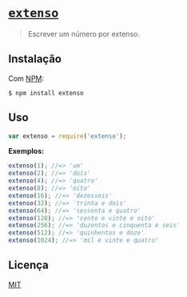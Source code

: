 # [`extenso`](https://npmjs.com/extenso)

> Escrever um número por extenso.

## Instalação

Com [NPM](https://github.com/npm/npm):

```
$ npm install extenso
```

## Uso

```js
var extenso = require('extenso');
```

**Exemplos:**

```js
extenso(1); //=> 'um'
extenso(2); //=> 'dois'
extenso(4); //=> 'quatro'
extenso(8); //=> 'oito'
extenso(16); //=> 'dezesseis'
extenso(32); //=> 'trinta e dois'
extenso(64); //=> 'sessenta e quatro'
extenso(128); //=> 'cento e vinte e oito'
extenso(256); //=> 'duzentos e cinquenta e seis'
extenso(512); //=> 'quinhentos e doze'
extenso(1024); //=> 'mil e vinte e quatro'
```

## Licença

[MIT](http://theuves.mit-license.org/)
